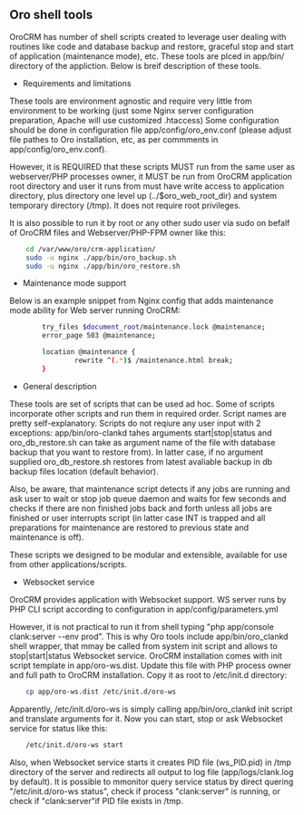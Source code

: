 ## Oro shell tools

OroCRM has number of shell scripts created to leverage user dealing with routines like code and database backup and restore, graceful stop and start of application (maintenance mode), etc.
These tools are plced in app/bin/ directory of the appliction. Below is breif description of these tools.

- Requirements and limitations

These tools are environment agnostic and require very little from environment to be working (just some Nginx server configuration preparation, Apache will use customized .htaccess)
Some configuration should be done in configuration file app/config/oro_env.conf (please adjust file pathes to Oro installation, etc, as per commments in app/config/oro_env.conf).

However, it is REQUIRED that these scripts MUST run from the same user as webserver/PHP processes owner, it MUST be run from OroCRM application root directory and user it runs from must have write access to application directory, plus directory one level up (../$oro_web_root_dir) and system temporary directory (/tmp). It does not require root privileges.

It is also possible to run it by root or any other sudo user via sudo on befalf of OroCRM files and Webserver/PHP-FPM owner like this:

```bash
	cd /var/www/oro/crm-application/
	sudo -u nginx ./app/bin/oro_backup.sh
	sudo -u nginx ./app/bin/oro_restore.sh
```

- Maintenance mode support

Below is an example snippet from Nginx config that adds maintenance mode ability for Web server running OroCRM:

```bash
        try_files $document_root/maintenance.lock @maintenance;
        error_page 503 @maintenance;

        location @maintenance {
                rewrite ^(.*)$ /maintenance.html break;
        }
```

- General description

These tools are set of scripts that can be used ad hoc. Some of scripts incorporate other scripts and run them in required order. Script names are pretty self-explanatory. Scripts do not reqiure any user input with 2 exceptions: app/bin/oro-clankd tahes arguments start|stop|status and oro_db_restore.sh can take as argument name of the file with database backup that you want to restore from). In latter case, if no argument supplied oro_db_restore.sh restores from latest avaliable backup in db backup files location (default behavior).

Also, be aware, that maintenance script detects if any jobs are running and ask user to wait or stop job queue daemon and waits for few seconds and checks if there are non finished jobs back and forth unless all jobs are finished or user interrupts script (in latter case INT is trapped and all preparations for maintenance are restored to previous state and maintenance is off). 

These scripts we designed to be modular and extensible, available for use from other applications/scripts.

- Websocket service

OroCRM provides application with Websocket support. WS server runs by PHP CLI script according to configuration in app/config/parameters.yml

However, it is not practical to run it from shell typing "php app/console clank:server --env prod". This is why Oro tools include app/bin/oro_clankd shell wrapper, that mmay be called from system init script and allows to stop|start|status Websocket service. OroCRM installation comes with init script template in app/oro-ws.dist. Update this file with PHP process owner and full path to OroCRM installation. Copy it as root to /etc/init.d directory:

```bash
	cp app/oro-ws.dist /etc/init.d/oro-ws
```

Apparently, /etc/init.d/oro-ws is simply calling app/bin/oro_clankd init script and translate arguments for it. Now you can start, stop or ask Websocket service for status like this:

```bash
	/etc/init.d/oro-ws start
```

Also, when Websocket service starts it creates PID file (ws_PID.pid) in /tmp directory of the server and redirects all output to log file (app/logs/clank.log by default). It is possible to mmonitor query service status by direct quering "/etc/init.d/oro-ws status", check if process "clank:server" is running, or check if "clank:server"if PID file exists in /tmp.  
